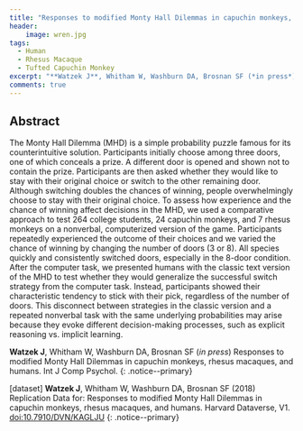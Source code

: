 ```yaml
---
title: "Responses to modified Monty Hall Dilemmas in capuchin monkeys, rhesus macaques, and humans"
header:
    image: wren.jpg
tags:
  - Human
  - Rhesus Macaque
  - Tufted Capuchin Monkey
excerpt: "**Watzek J**, Whitham W, Washburn DA, Brosnan SF (*in press*) Int J Comp Psychol"
comments: true
---
```


## Abstract

The Monty Hall Dilemma (MHD) is a simple probability puzzle famous for its counterintuitive solution. Participants initially choose among three doors, one of which conceals a prize. A different door is opened and shown not to contain the prize. Participants are then asked whether they would like to stay with their original choice or switch to the other remaining door. Although switching doubles the chances of winning, people overwhelmingly choose to stay with their original choice. To assess how experience and the chance of winning affect decisions in the MHD, we used a comparative approach to test 264 college students, 24 capuchin monkeys, and 7 rhesus monkeys on a nonverbal, computerized version of the game. Participants repeatedly experienced the outcome of their choices and we varied the chance of winning by changing the number of doors (3 or 8). All species quickly and consistently switched doors, especially in the 8-door condition. After the computer task, we presented humans with the classic text version of the MHD to test whether they would generalize the successful switch strategy from the computer task. Instead, participants showed their characteristic tendency to stick with their pick, regardless of the number of doors. This disconnect between strategies in the classic version and a repeated nonverbal task with the same underlying probabilities may arise because they evoke different decision-making processes, such as explicit reasoning vs. implicit learning.

**Watzek J**, Whitham W, Washburn DA, Brosnan SF (*in press*) Responses to modified Monty Hall Dilemmas in capuchin monkeys, rhesus macaques, and humans. Int J Comp Psychol.
{: .notice--primary}

[dataset] **Watzek J**, Whitham W, Washburn DA, Brosnan SF (2018) Replication Data for: Responses to modified Monty Hall Dilemmas in capuchin monkeys, rhesus macaques, and humans. Harvard Dataverse, V1. [doi:10.7910/DVN/KAGLJU](https://doi.org/10.7910/DVN/KAGLJU)
{: .notice--primary}
